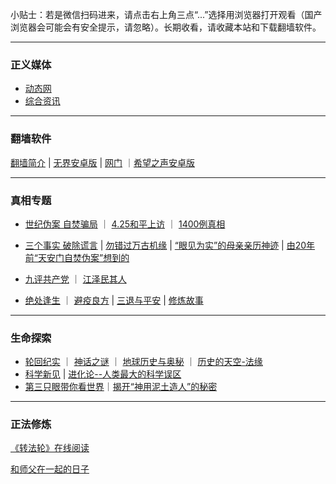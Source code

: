 小贴士：若是微信扫码进来，请点击右上角三点“...”选择用浏览器打开观看（国产浏览器会可能会有安全提示，请忽略）。长期收看，请收藏本站和下载翻墙软件。

---

### 正义媒体

- [动态网](https://aq1.abcd3.eu.org/haer/a223r) 
- [综合资讯](https://github.com/phqfjo324/www/blob/master/README.md)

---

### 翻墙软件

[翻墙简介](fq/How.md) | [无界安卓版](https://s3.amazonaws.com/693/um.apk) | [网门](/fq/ogate.md) ｜[希望之声安卓版](https://x.co/ohope)

***

### 真相专题

- [世纪伪案 自焚骗局](Truth/zfzx/qk.md) ｜ [4.25和平上访](Truth/425/425-index.md) ｜ [1400例真相](Truth/1400/mh-1400.md) 

- [三个事实 破除谎言](Truth/3t/3facts0928.md) | [勿错过万古机缘](Truth/xiulian/1031xiulian.md) | [“眼见为实”的母亲亲历神迹](Truth/jcfs/2.md) | [由20年前“天安门自焚伪案”想到的](Truth/3t/0202tui.md)

- [九评共产党](Books/9p/9p-index.md)  ｜ [江泽民其人](Books/jzmqr/index.md)

- [绝处逢生](Truth/jcfs/jcfs-index.md) ｜ [避疫良方](Truth/biyi/biyi-index.md) | [三退与平安](Truth/3t/3t-index.md) | [修炼故事](Truth/xiulian/xiulian-index.md)

---

### 生命探索

- [轮回纪实](LifeExplore/Lunhui/lunhui-index.md) ｜ [神话之谜](LifeExplore/myth/myth-index.md) ｜ [地球历史与奥秘](LifeExplore/HistoryofEarth/earth-index.md) ｜ [历史的天空-法缘](LifeExplore/fayuan.md)
- [科学新见](LifeExplore/Science/ScienceIndex.md)  |  [进化论--人类最大的科学误区](LifeExplore/Science/evolution-mistake.md)
- [第三只眼带你看世界](LifeExplore/Science/ThirdEye.md)｜[揭开“神用泥土造人”的秘密](LifeExplore/nituzaoren.md) 

---

### 正法修炼

[《转法轮》在线阅读](https://aq1.abcd3.eu.org/?oxb7veByFZXR5=ASqNXGab2v&Nvt=LO&g8=C15bNlyIrD&inkk=iOAd)

[和师父在一起的日子](Truth/xiulian/yishien.md)

